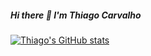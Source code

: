##### Hi there 👋 I'm Thiago Carvalho

[![Thiago's GitHub stats](https://github-readme-stats.vercel.app/api?username=thh-carvalho)](https://github.com/anuraghazra/github-readme-stats)
